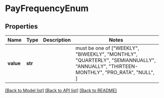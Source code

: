 # PayFrequencyEnum

## Properties
Name | Type | Description | Notes
------------ | ------------- | ------------- | -------------
**value** | **str** |  |  must be one of ["WEEKLY", "BIWEEKLY", "MONTHLY", "QUARTERLY", "SEMIANNUALLY", "ANNUALLY", "THIRTEEN-MONTHLY", "PRO_RATA", "NULL", ]

[[Back to Model list]](../README.md#documentation-for-models) [[Back to API list]](../README.md#documentation-for-api-endpoints) [[Back to README]](../README.md)


